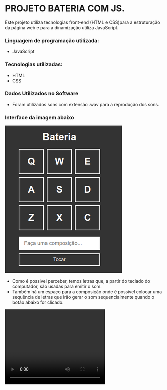 # PROJETO BATERIA COM JS.  

Este projeto utiliza tecnologias front-end (HTML e CSS)para a estruturação da página web e para a dinamização utiliza JavaScript. 

### Linguagem de programação utilizada:  
* JavaScript  

### Tecnologias utilizadas:
* HTML
* CSS

### Dados Utilizados no Software

* Foram utilizados sons com extensão .wav para a reprodução dos sons.

### Interface da imagem abaixo
![interface](https://github.com/lucasjlgc/projeto_front-end_1/blob/master/samples/sample_img.png)

* Como é possivel perceber, temos letras que, a partir do teclado do computador, são usadas para emitir o som. 
* Também há um espaço para a composição onde é possivel colocar uma sequência de letras que irão gerar o som sequencialmente quando o botão abaixo for clicado. 


<div>
<video width="320" height="240" controls>
  <source src="[https://github.com/username/repositorio/video.mp4](https://github.com/lucasjlgc/projeto_front-end_1/blob/master/samples/video_amostra.mp4)" type="video/mp4">
  Your browser does not support the video tag.
</video>
</div>


